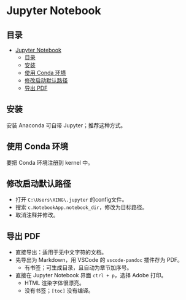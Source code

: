 # Jupyter Notebook

## 目录

- [Jupyter Notebook](#jupyter-notebook)
  - [目录](#目录)
  - [安装](#安装)
  - [使用 Conda 环境](#使用-conda-环境)
  - [修改启动默认路径](#修改启动默认路径)
  - [导出 PDF](#导出-pdf)

## 安装

安装 Anaconda 可自带 Jupyter；推荐这种方式。

## 使用 Conda 环境

要把 Conda 环境注册到 kernel 中。

## 修改启动默认路径

- 打开 `C:\Users\XING\.jupyter` 的config文件。
- 搜索 `c.NotebookApp.notebook_dir`，修改为目标路径。
- 取消注释并修改。

## 导出 PDF

- 直接导出：适用于无中文字符的文档。
- 先导出为 Markdown，用 VSCode 的 `vscode-pandoc` 插件存为 PDF。
  - 有书签；可生成目录，且自动为章节加序号。
- 直接在 Jupyter Notebook 界面 `ctrl + p`，选择 Adobe 打印。
  - HTML 渲染字体很漂亮。
  - 没有书签；`[toc]` 没有编译。
